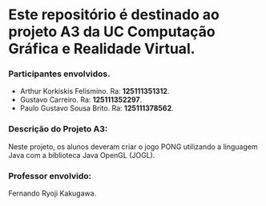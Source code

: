 # Este repositório é destinado ao projeto A3 da UC Computação Gráfica e Realidade Virtual.

### Participantes envolvidos.

- Arthur Korkiskis Felismino. Ra: **125111351312**.
- Gustavo Carreiro. Ra: **125111352297**.
- Paulo Gustavo Sousa Brito. Ra: **125111378562**.

### Descrição do Projeto A3:

Neste projeto, os alunos deveram criar o jogo PONG utilizando a linguagem Java com a biblioteca Java OpenGL (JOGL).

### Professor envolvido:

Fernando Ryoji Kakugawa.
